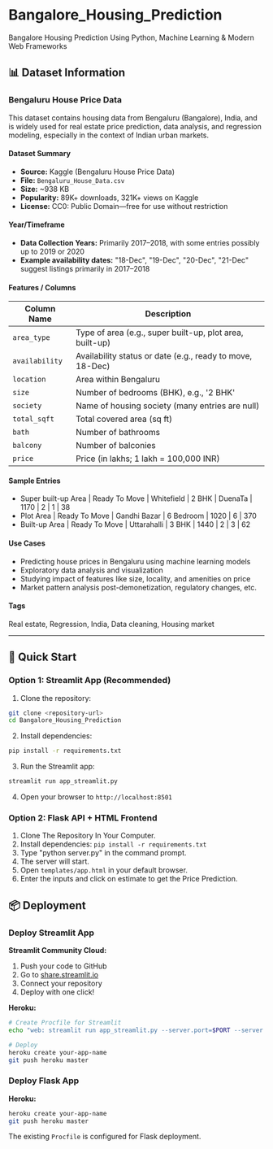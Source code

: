 # Bangalore_Housing_Prediction
Bangalore Housing Prediction Using Python, Machine Learning & Modern Web Frameworks

## 📊 Dataset Information

### Bengaluru House Price Data
This dataset contains housing data from Bengaluru (Bangalore), India, and is widely used for real estate price prediction, data analysis, and regression modeling, especially in the context of Indian urban markets.

#### Dataset Summary
- **Source:** Kaggle (Bengaluru House Price Data)
- **File:** `Bengaluru_House_Data.csv`
- **Size:** ~938 KB
- **Popularity:** 89K+ downloads, 321K+ views on Kaggle
- **License:** CC0: Public Domain—free for use without restriction

#### Year/Timeframe
- **Data Collection Years:** Primarily 2017–2018, with some entries possibly up to 2019 or 2020
- **Example availability dates:** "18-Dec", "19-Dec", "20-Dec", "21-Dec" suggest listings primarily in 2017–2018

#### Features / Columns

| Column Name | Description |
|------------|-------------|
| `area_type` | Type of area (e.g., super built-up, plot area, built-up) |
| `availability` | Availability status or date (e.g., ready to move, 18-Dec) |
| `location` | Area within Bengaluru |
| `size` | Number of bedrooms (BHK), e.g., '2 BHK' |
| `society` | Name of housing society (many entries are null) |
| `total_sqft` | Total covered area (sq ft) |
| `bath` | Number of bathrooms |
| `balcony` | Number of balconies |
| `price` | Price (in lakhs; 1 lakh = 100,000 INR) |

#### Sample Entries
- Super built-up Area | Ready To Move | Whitefield | 2 BHK | DuenaTa | 1170 | 2 | 1 | 38
- Plot Area | Ready To Move | Gandhi Bazar | 6 Bedroom | 1020 | 6 | 370
- Built-up Area | Ready To Move | Uttarahalli | 3 BHK | 1440 | 2 | 3 | 62

#### Use Cases
- Predicting house prices in Bengaluru using machine learning models
- Exploratory data analysis and visualization
- Studying impact of features like size, locality, and amenities on price
- Market pattern analysis post-demonetization, regulatory changes, etc.

#### Tags
Real estate, Regression, India, Data cleaning, Housing market

---

## 🚀 Quick Start

### Option 1: Streamlit App (Recommended)

1. Clone the repository:
```bash
git clone <repository-url>
cd Bangalore_Housing_Prediction
```

2. Install dependencies:
```bash
pip install -r requirements.txt
```

3. Run the Streamlit app:
```bash
streamlit run app_streamlit.py
```

4. Open your browser to `http://localhost:8501`

### Option 2: Flask API + HTML Frontend

1. Clone The Repository In Your Computer.
2. Install dependencies: `pip install -r requirements.txt`
3. Type "python server.py" in the command prompt.
4. The server will start.
5. Open `templates/app.html` in your default browser.
6. Enter the inputs and click on estimate to get the Price Prediction.

## 📦 Deployment

### Deploy Streamlit App

**Streamlit Community Cloud:**
1. Push your code to GitHub
2. Go to [share.streamlit.io](https://share.streamlit.io)
3. Connect your repository
4. Deploy with one click!

**Heroku:**
```bash
# Create Procfile for Streamlit
echo "web: streamlit run app_streamlit.py --server.port=$PORT --server.address=0.0.0.0" > Procfile

# Deploy
heroku create your-app-name
git push heroku master
```

### Deploy Flask App

**Heroku:**
```bash
heroku create your-app-name
git push heroku master
```

The existing `Procfile` is configured for Flask deployment.
